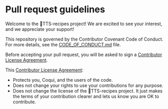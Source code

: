 # Pull request guidelines

Welcome to the 🐸TTS-recipes project! We are excited to see your interest, and we appreciate your support!

This repository is governed by the Contributor Covenant Code of Conduct. For more details, see the [CODE_OF_CONDUCT.md](CODE_OF_CONDUCT.md) file.

Before accepting your pull request, you will be asked to sign a [Contributor License Agreement](https://cla-assistant.io/coqui-ai/TTS-recipes).

This [Contributor License Agreement](https://cla-assistant.io/coqui-ai/TTS-recipes):

- Protects you, Coqui, and the users of the code.
- Does not change your rights to use your contributions for any purpose.
- Does not change the license of the 🐸TTS-recipes project. It just makes the terms of your contribution clearer and lets us know you are OK to contribute.
